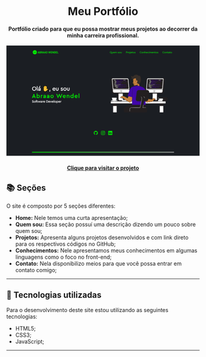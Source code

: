 <h1 align="center">
  <br>Meu Portfólio
</h1>

<h4 align="center">
  Portfólio criado para que eu possa mostrar meus projetos ao decorrer da minha carreira profissional.
</h4>

<div align="center">
  <img src="/assets/images/preview.png" alt="preview">
</div>

<h4 align="center"><a href="https://abraaowendel.github.io/Portfolio/" target="_blank">Clique para visitar o projeto</a></h4>

## 📚 Seções

O site é composto por 5 seções diferentes:

- **Home:** Nele temos uma curta apresentação;
- **Quem sou:** Essa seção possuí uma descrição dizendo um pouco sobre quem sou;
- **Projetos:** Apresenta alguns projetos desenvolvidos e com link direto para os respectivos códigos no GitHub;
- **Conhecimentos:** Nele apresentamos meus conhecimentos em algumas linguagens como o foco no front-end;
- **Contato:** Nela disponibilizo meios para que você possa entrar em contato comigo;

---

## 💼 Tecnologias utilizadas

Para o desenvolvimento deste site estou utilizando as seguintes tecnologias:

- HTML5;
- CSS3;
- JavaScript;

---
